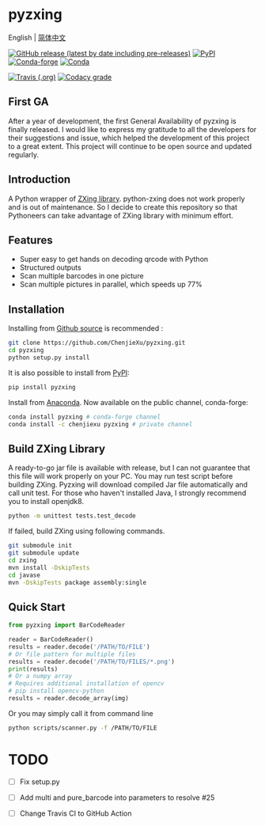 # pyzxing

English | [简体中文](README_CN.md)

[![GitHub release (latest by date including pre-releases)](https://img.shields.io/github/v/release/chenjiexu/pyzxing?include_prereleases)](https://github.com/ChenjieXu/pyzxing/releases/latest)
[![PyPI](https://img.shields.io/pypi/v/pyzxing)](https://pypi.org/project/pyzxing/)
[![Conda-forge](https://img.shields.io/conda/v/conda-forge/pyzxing)](https://anaconda.org/conda-forge/pyzxing)
[![Conda](https://img.shields.io/conda/v/chenjiexu/pyzxing)](https://anaconda.org/ChenjieXu/pyzxing)

[![Travis (.org)](https://img.shields.io/travis/ChenjieXu/pyzxing)](https://travis-ci.org/github/ChenjieXu/pyzxing)
[![Codacy grade](https://img.shields.io/codacy/grade/353f276d2073445aab7af3e32b0d503a)](https://www.codacy.com/manual/ChenjieXu/pyzxing)

## First GA

After a year of development, the first General Availability of pyzxing is finally released. I would like to express my
gratitude to all the developers for their suggestions and issue, which helped the development of this project to a great
extent. This project will continue to be open source and updated regularly.

## Introduction

A Python wrapper of [ZXing library](https://github.com/zxing/zxing). python-zxing does not work properly and is out of
maintenance. So I decide to create this repository so that Pythoneers can take advantage of ZXing library with minimum
effort.

## Features

- Super easy to get hands on decoding qrcode with Python
- Structured outputs
- Scan multiple barcodes in one picture
- Scan multiple pictures in parallel, which speeds up 77%

## Installation

Installing from [Github source](https://github.com/ChenjieXu/pyzxing.git) is recommended :

```bash
git clone https://github.com/ChenjieXu/pyzxing.git
cd pyzxing
python setup.py install
```

It is also possible to install from [PyPI](https://pypi.org/project/pyzxing/):

```bash
pip install pyzxing
```

Install from [Anaconda](https://anaconda.org/ChenjieXu/pyzxing). Now available on the public channel, conda-forge:

```bash
conda install pyzxing # conda-forge channel
conda install -c chenjiexu pyzxing # private channel
```

## Build ZXing Library

A ready-to-go jar file is available with release, but I can not guarantee that this file will work properly on your PC.
You may run test script before building ZXing. Pyzxing will download compiled Jar file automatically and call unit test.
For those who haven't installed Java, I strongly recommend you to install openjdk8.

```bash
python -m unittest tests.test_decode
```

If failed, build ZXing using following commands.

```bash
git submodule init
git submodule update
cd zxing
mvn install -DskipTests
cd javase
mvn -DskipTests package assembly:single
```

## Quick Start

```python
from pyzxing import BarCodeReader

reader = BarCodeReader()
results = reader.decode('/PATH/TO/FILE')
# Or file pattern for multiple files
results = reader.decode('/PATH/TO/FILES/*.png')
print(results)
# Or a numpy array
# Requires additional installation of opencv
# pip install opencv-python
results = reader.decode_array(img)
```

Or you may simply call it from command line

```bash
python scripts/scanner.py -f /PATH/TO/FILE
```
# TODO

- [ ] Fix setup.py

- [ ] Add multi and pure_barcode into parameters to resolve #25

- [ ] Change Travis CI to GitHub Action

